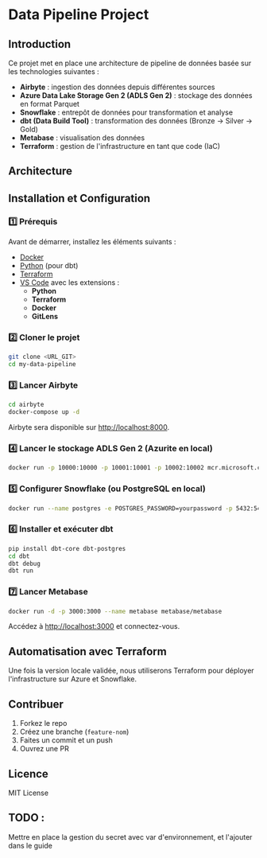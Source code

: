 # Data Pipeline Project

## Introduction

Ce projet met en place une architecture de pipeline de données basée sur les technologies suivantes :

- **Airbyte** : ingestion des données depuis différentes sources
- **Azure Data Lake Storage Gen 2 (ADLS Gen 2)** : stockage des données en format Parquet
- **Snowflake** : entrepôt de données pour transformation et analyse
- **dbt (Data Build Tool)** : transformation des données (Bronze → Silver → Gold)
- **Metabase** : visualisation des données
- **Terraform** : gestion de l'infrastructure en tant que code (IaC)

## Architecture



## Installation et Configuration

### 1️⃣ Prérequis

Avant de démarrer, installez les éléments suivants :

- [Docker](https://www.docker.com/)
- [Python](https://www.python.org/) (pour dbt)
- [Terraform](https://www.terraform.io/)
- [VS Code](https://code.visualstudio.com/) avec les extensions :
  - **Python**
  - **Terraform**
  - **Docker**
  - **GitLens**

### 2️⃣ Cloner le projet

```bash
git clone <URL_GIT>
cd my-data-pipeline
```

### 3️⃣ Lancer Airbyte

```bash
cd airbyte
docker-compose up -d
```

Airbyte sera disponible sur [http://localhost:8000](http://localhost:8000).

### 4️⃣ Lancer le stockage ADLS Gen 2 (Azurite en local)

```bash
docker run -p 10000:10000 -p 10001:10001 -p 10002:10002 mcr.microsoft.com/azure-storage/azurite
```

### 5️⃣ Configurer Snowflake (ou PostgreSQL en local)

```bash
docker run --name postgres -e POSTGRES_PASSWORD=yourpassword -p 5432:5432 -d postgres
```

### 6️⃣ Installer et exécuter dbt

```bash
pip install dbt-core dbt-postgres
cd dbt
dbt debug
dbt run
```

### 7️⃣ Lancer Metabase

```bash
docker run -d -p 3000:3000 --name metabase metabase/metabase
```

Accédez à [http://localhost:3000](http://localhost:3000) et connectez-vous.

## Automatisation avec Terraform

Une fois la version locale validée, nous utiliserons Terraform pour déployer l'infrastructure sur Azure et Snowflake.

## Contribuer

1. Forkez le repo
2. Créez une branche (`feature-nom`)
3. Faites un commit et un push
4. Ouvrez une PR

## Licence

MIT License


## TODO :

Mettre en place la gestion du secret avec var d'environnement, et l'ajouter dans le guide